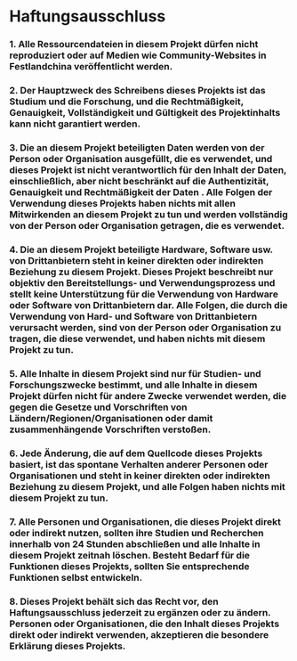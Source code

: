 # Haftungsausschluss
### 1. Alle Ressourcendateien in diesem Projekt dürfen nicht reproduziert oder auf Medien wie Community-Websites in Festlandchina veröffentlicht werden.
### 2. Der Hauptzweck des Schreibens dieses Projekts ist das Studium und die Forschung, und die Rechtmäßigkeit, Genauigkeit, Vollständigkeit und Gültigkeit des Projektinhalts kann nicht garantiert werden.
### 3. Die an diesem Projekt beteiligten Daten werden von der Person oder Organisation ausgefüllt, die es verwendet, und dieses Projekt ist nicht verantwortlich für den Inhalt der Daten, einschließlich, aber nicht beschränkt auf die Authentizität, Genauigkeit und Rechtmäßigkeit der Daten . Alle Folgen der Verwendung dieses Projekts haben nichts mit allen Mitwirkenden an diesem Projekt zu tun und werden vollständig von der Person oder Organisation getragen, die es verwendet.
### 4. Die an diesem Projekt beteiligte Hardware, Software usw. von Drittanbietern steht in keiner direkten oder indirekten Beziehung zu diesem Projekt. Dieses Projekt beschreibt nur objektiv den Bereitstellungs- und Verwendungsprozess und stellt keine Unterstützung für die Verwendung von Hardware oder Software von Drittanbietern dar. Alle Folgen, die durch die Verwendung von Hard- und Software von Drittanbietern verursacht werden, sind von der Person oder Organisation zu tragen, die diese verwendet, und haben nichts mit diesem Projekt zu tun.
### 5. Alle Inhalte in diesem Projekt sind nur für Studien- und Forschungszwecke bestimmt, und alle Inhalte in diesem Projekt dürfen nicht für andere Zwecke verwendet werden, die gegen die Gesetze und Vorschriften von Ländern/Regionen/Organisationen oder damit zusammenhängende Vorschriften verstoßen.
### 6. Jede Änderung, die auf dem Quellcode dieses Projekts basiert, ist das spontane Verhalten anderer Personen oder Organisationen und steht in keiner direkten oder indirekten Beziehung zu diesem Projekt, und alle Folgen haben nichts mit diesem Projekt zu tun.
### 7. Alle Personen und Organisationen, die dieses Projekt direkt oder indirekt nutzen, sollten ihre Studien und Recherchen innerhalb von 24 Stunden abschließen und alle Inhalte in diesem Projekt zeitnah löschen. Besteht Bedarf für die Funktionen dieses Projekts, sollten Sie entsprechende Funktionen selbst entwickeln.
### 8. Dieses Projekt behält sich das Recht vor, den Haftungsausschluss jederzeit zu ergänzen oder zu ändern. Personen oder Organisationen, die den Inhalt dieses Projekts direkt oder indirekt verwenden, akzeptieren die besondere Erklärung dieses Projekts.
